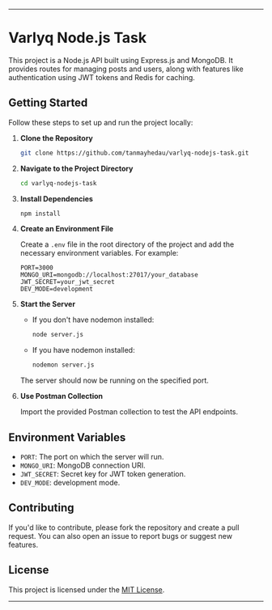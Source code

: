 
---

# Varlyq Node.js Task

This project is a Node.js API built using Express.js and MongoDB. It provides routes for managing posts and users, along with features like authentication using JWT tokens and Redis for caching.

## Getting Started

Follow these steps to set up and run the project locally:

1. **Clone the Repository**

   ```bash
   git clone https://github.com/tanmayhedau/varlyq-nodejs-task.git
   ```

2. **Navigate to the Project Directory**

   ```bash
   cd varlyq-nodejs-task
   ```

3. **Install Dependencies**

   ```bash
   npm install
   ```

4. **Create an Environment File**

   Create a `.env` file in the root directory of the project and add the necessary environment variables. For example:

   ```
   PORT=3000
   MONGO_URI=mongodb://localhost:27017/your_database
   JWT_SECRET=your_jwt_secret
   DEV_MODE=development
   ```

5. **Start the Server**

   - If you don't have nodemon installed:

     ```bash
     node server.js
     ```

   - If you have nodemon installed:

     ```bash
     nodemon server.js
     ```

   The server should now be running on the specified port.

6. **Use Postman Collection**

   Import the provided Postman collection to test the API endpoints.

## Environment Variables

- `PORT`: The port on which the server will run.
- `MONGO_URI`: MongoDB connection URI.
- `JWT_SECRET`: Secret key for JWT token generation.
- `DEV_MODE`: development mode.

## Contributing

If you'd like to contribute, please fork the repository and create a pull request. You can also open an issue to report bugs or suggest new features.

## License

This project is licensed under the [MIT License](LICENSE).

---

